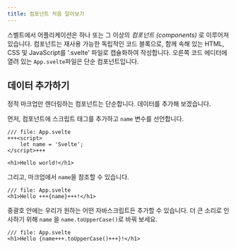 ```yaml
---
title: 컴포넌트 처음 알아보기
---
```


스벨트에서 어플리케이션은 하나 또는 그 이상의 _컴포넌트 (components)_ 로 이루어져 있습니다. 컴포넌트는 재사용 가능한 독립적인 코드 블록으로, 함께 속해 있는 HTML, CSS 및 JavaScript를 '.svelte' 파일로 캡슐화하여 작성합니다. 오른쪽 코드 에디터에 열려 있는 `App.svelte`파일은 단순 컴포넌트입니다.

## 데이터 추가하기

정적 마크업만 렌더링하는 컴포넌트는 단순합니다. 데이터를 추가해 보겠습니다.

먼저, 컴포넌트에 스크립트 태그를 추가하고 `name` 변수를 선언합니다.

```svelte
/// file: App.svelte
+++<script>
	let name = 'Svelte';
</script>+++

<h1>Hello world!</h1>
```

그리고, 마크업에서 `name`을 참조할 수 있습니다.

```svelte
/// file: App.svelte
<h1>Hello +++{name}+++!</h1>
```

중괄호 안에는 우리가 원하는 어떤 자바스크립트든 추가할 수 있습니다. 더 큰 소리로 인사하기 위해 `name` 을 `name.toUpperCase()`로 바꿔 보세요.

```svelte
/// file: App.svelte
<h1>Hello {name+++.toUpperCase()+++}!</h1>
```
